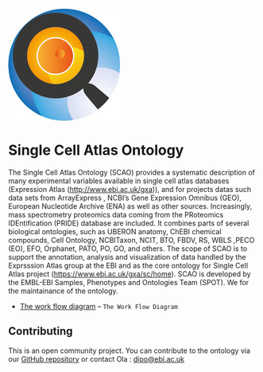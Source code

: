 ![schema](../scatlas.jpeg)
# Single Cell Atlas Ontology

The Single Cell Atlas Ontology (SCAO) provides a systematic description of many experimental variables available in single cell atlas databases (Expression Atlas (http://www.ebi.ac.uk/gxa)), and for projects datas such data sets from ArrayExpress , NCBI’s Gene Expression Omnibus (GEO), European Nucleotide Archive (ENA) as well as other sources. Increasingly, mass spectrometry proteomics data coming from the PRoteomics IDEntification (PRIDE) database are included. It combines parts of several biological ontologies, such as UBERON anatomy, ChEBI chemical compounds, Cell Ontology, NCBITaxon, NCIT, BTO, FBDV, RS, WBLS ,PECO (EO), EFO, Orphanet, PATO, PO, GO, and others. The scope of SCAO is to support the annotation, analysis and visualization of data handled by the Exprsssion Atlas group  at the EBI and as the core ontology for Single Cell Atlas project (https://www.ebi.ac.uk/gxa/sc/home). SCAO  is developed by the EMBL-EBI Samples, Phenotypes and Ontologies Team (SPOT). We for the maintainance of the ontology.

- [The work flow diagram](workflow.png) – `The Work Flow Diagram`



## Contributing

This is an open community project. You can contribute to the ontology via our [GitHub repository](https://github.com/EBISPOT/scatlas_ontology) or contact Ola : dipo@ebi.ac.uk

